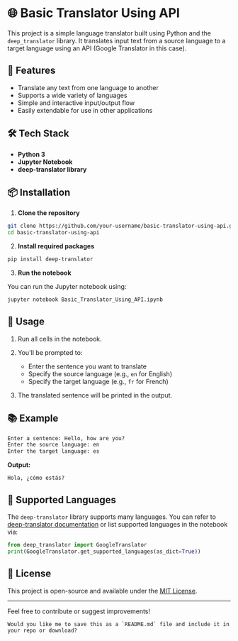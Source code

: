 # 🌐 Basic Translator Using API

This project is a simple language translator built using Python and the `deep_translator` library. It translates input text from a source language to a target language using an API (Google Translator in this case).

## 📌 Features

- Translate any text from one language to another
- Supports a wide variety of languages
- Simple and interactive input/output flow
- Easily extendable for use in other applications

## 🛠️ Tech Stack

- **Python 3**
- **Jupyter Notebook**
- **deep-translator library**

## 📦 Installation

1. **Clone the repository**

```bash
git clone https://github.com/your-username/basic-translator-using-api.git
cd basic-translator-using-api
````

2. **Install required packages**

```bash
pip install deep-translator
```

3. **Run the notebook**

You can run the Jupyter notebook using:

```bash
jupyter notebook Basic_Translator_Using_API.ipynb
```

## 🚀 Usage

1. Run all cells in the notebook.
2. You'll be prompted to:

   * Enter the sentence you want to translate
   * Specify the source language (e.g., `en` for English)
   * Specify the target language (e.g., `fr` for French)
3. The translated sentence will be printed in the output.

## 📚 Example

```python
Enter a sentence: Hello, how are you?
Enter the source language: en
Enter the target language: es
```

**Output:**

```
Hola, ¿cómo estás?
```

## 📖 Supported Languages

The `deep-translator` library supports many languages. You can refer to [deep-translator documentation](https://pypi.org/project/deep-translator/) or list supported languages in the notebook via:

```python
from deep_translator import GoogleTranslator
print(GoogleTranslator.get_supported_languages(as_dict=True))
```

## 📄 License

This project is open-source and available under the [MIT License](LICENSE).

---

Feel free to contribute or suggest improvements!
```
Would you like me to save this as a `README.md` file and include it in your repo or download?
```
